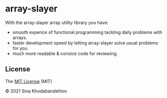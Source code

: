 # array-slayer

With the array-slayer array utility library you have:

- smooth experice of functional programming tackling daily problems with arrays.
- faster development speed by letting array-slayer solve usual problems for you.
- much more readable & consice code for reviewing.

## License

The [MIT License][license-url] (MIT)

&copy; 2021 Sina Khodabandehloo

[license-url]:  https://github.com/Sinakhx/array-slayer/blob/main/LICENSE